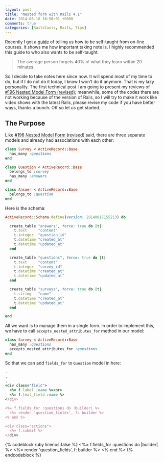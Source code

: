 ```yaml
---
layout: post
title: "Nested form with Rails 4.1"
date: 2014-08-18 16:50:01 +0800
comments: true
categories: [RailsCasts, Rails, Tips]
---
```

Recently I got a [guide](http://us5.campaign-archive2.com/?u=0d868b8bb90703d75a27d8b42&id=055f149177&e=eea34cb3a8) of telling us how to be self-taught from on-line courses. It shows me how important taking note is. I highly recommended this guide to who also wants to be self-taught.

> The average person forgets 40% of what they learn within 20 minutes.

So I decide to take notes here since now. It will spend most of my time to do, but if I do not do it today, I know I won't do it anymore. That is my lazy personality. The first technical post I am going to present my reviews of [#196 Nested Model Form (revised)](http://railscasts.com/episodes/196-nested-model-form-revised); meanwhile, some of the codes there are not working because of the version of Rails, so I will try to make it work like video shows with the latest Rails, please revise my code if you have better ways, thanks a bunch. OK so let us get started.

## The Purpose
Like [#196 Nested Model Form (revised)](http://railscasts.com/episodes/196-nested-model-form-revised) said, there are three separate models and already had associations with each other:

``` ruby app/models/survey.rb
class Survey < ActiveRecord::Base
  has_many :questions
end
```

``` ruby app/models/question.rb
class Question < ActiveRecord::Base
  belongs_to :survey
  has_many :answers
end
```

``` ruby app/models/answer.rb
class Answer < ActiveRecord::Base
  belongs_to :question
end
```

Here is the schema:
``` ruby db/schema.rb
ActiveRecord::Schema.define(version: 20140817155213) do

  create_table "answers", force: true do |t|
    t.text     "content"
    t.integer  "question_id"
    t.datetime "created_at"
    t.datetime "updated_at"
  end

  create_table "questions", force: true do |t|
    t.text     "content"
    t.integer  "survey_id"
    t.datetime "created_at"
    t.datetime "updated_at"
  end

  create_table "surveys", force: true do |t|
    t.string   "name"
    t.datetime "created_at"
    t.datetime "updated_at"
  end

end
```

All we want is to manage them in a single form. In order to implement this, we have to call `accepts_nested_attributes_for` method in our model:

``` ruby app/models/survey.rb
class Survey < ActiveRecord::Base
  has_many :questions
  accepts_nested_attributes_for :questions
end
```

So that we can add `fields_for` to `Question` model in here:

``` ruby app/views/surveys/_form.html.erb
.
.
.
<div class="field">
  <%= f.label :name %><br>
  <%= f.text_field :name %>
</div>

<%= f.fields_for :questions do |builder| %>
  <%= render 'question_fields', f: builder %>
<% end %>

<div class="actions">
  <%= f.submit %>
</div>
```

{% codeblock ruby linenos:false %}
<%= f.fields_for :questions do |builder| %>
  <%= render 'question_fields', f: builder %>
<% end %>
{% endcodeblock %}
